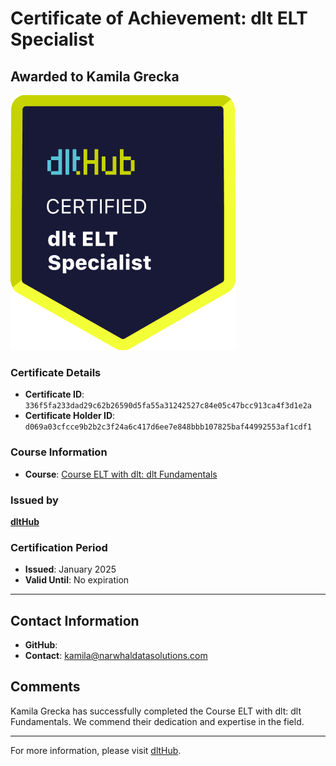 
# Certificate of Achievement: dlt ELT Specialist

## Awarded to **Kamila Grecka**

![Course Image](../badges/dlt_ELT_specialist.png)

### Certificate Details
- **Certificate ID**: `336f5fa233dad29c62b26590d5fa55a31242527c84e05c47bcc913ca4f3d1e2a`
- **Certificate Holder ID**: `d069a03cfcce9b2b2c3f24a6c417d6ee7e848bbb107825baf44992553af1cdf1`

### Course Information
- **Course**: [Course ELT with dlt: dlt Fundamentals](https://github.com/dlt-hub/dlthub-education/tree/main/courses/dlt_fundamentals_dec_2024)

### Issued by
[**dltHub**](https://dlthub.com/) 

### Certification Period
- **Issued**: January 2025
- **Valid Until**: No expiration

---

## Contact Information
- **GitHub**: 
- **Contact**: kamila@narwhaldatasolutions.com

## Comments
Kamila Grecka has successfully completed the Course ELT with dlt: dlt Fundamentals. We commend their dedication and expertise in the field.

---

For more information, please visit [dltHub](https://dlthub.com/).
    